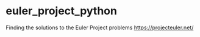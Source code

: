 # euler_project_python
Finding the solutions to the Euler Project problems
https://projecteuler.net/
